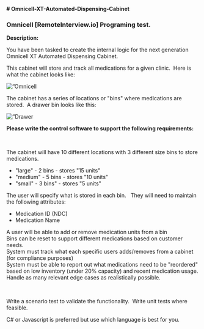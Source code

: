 <p><strong>﻿# Omnicell-XT-Automated-Dispensing-Cabinet</strong></p>
<h3>Omnicell [RemoteInterview.io] Programing test.</h3>

<p><strong>Description:</strong></p>

<p>You have been tasked to create the internal logic for the next generation Omnicell XT Automated Dispensing Cabinet. </p>

<p>This cabinet will store and track all medications for a given clinic.  Here is what the cabinet looks like:</p>

<p><img src="https://www.omnicell.co.uk/US/Products/CP%20Dispense/PoC002%20XT%20Automated%20Dispensing%20Cabinets_1480.jpg" alt=”Omnicell Cabinet”></p>

<p>The cabinet has a series of locations or "bins" where medications are stored.  A drawer bin looks like this:</p>

<p><img src="https://www.pocketnurse.com/media/catalog/product/cache/46c67a7e014cd6344be7c367252caa28/0/4/04-37-1655_2.jpg" alt=”Drawer Bin”></p>

<p><strong>Please write the control software to support the following requirements:</strong></p> 

<p>The cabinet will have 10 different locations with 3 different size bins to store medications.</p>
<ul>
  <li>"large" - 2 bins - stores "15 units" </li>
  <li>"medium" - 5 bins - stores "10 units" </li>
  <li>"small" - 3 bins" - stores "5 units"</li>
</ul>
<p>The user will specify what is stored in each bin.   They will need to maintain the following attributes:</p> 
<ul>
  <li>Medication ID (NDC)</li>
  <li>Medication Name</li>
</ul>
<p>A user will be able to add or remove medication units from a bin<br>
Bins can be reset to support different medications based on customer needs.<br> 
System must track what each specific users adds/removes from a cabinet (for compliance purposes)<br>
System must be able to report out what medications need to be "reordered" based on low inventory (under 20% capacity) and recent medication usage.<br>
Handle as many relevant edge cases as realistically possible.</p>  

<p>Write a scenario test to validate the functionality.  Write unit tests where feasible.</p>

<p>C# or Javascript is preferred but use which language is best for you.</p>
